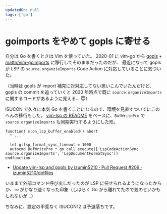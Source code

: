 ```yaml
---
updatedOn: null
tags: ['go']
---
```


# goimports をやめて gopls に寄せる

自分は Go を書くときは Vim を使っていた。
2020-01 に vim-go から [gopls][gopls] + [mattn/vim-goimports][vim-goimports] に移行してそのままだったのだが、
最近になって gopls が LSP の `source.organzieImports` Code Action に対応していることに気づいた。

（当時は gopls が import 補完に対対応してない思いこんでいたんだけど、gopls の commit を追っていくと 2020 年時点で既に `source.organizeImports` に関するコードがあるように見える… 😇）

ISUCON で久々に本気 Go を書くことになるので、環境を見直すついでにこのへんの移行もした。
[vim-lsp の README][vim-lsp] をベースに、`BufWritePre` で `source.organizeImports` も同期実行するようにした形。

```vim
function! s:on_lsp_buffer_enabled() abort
  " ...

  let g:lsp_format_sync_timeout = 1000
  autocmd BufWritePre *.go call execute(['LspCodeActionSync source.organizeImports', 'LspDocumentFormatSync'])
endfunction
```

- [Update vim\-lsp and gopls by izumin5210 · Pull Request \#209 · izumin5210/dotfiles](https://github.com/izumin5210/dotfiles/pull/209)

いままで外部コマンド呼び出しだったのが LSP に任せられるようになったからか、`:w` がかなり速くなった印象（しばらく Go から離れてたので気のせいかもしれないが…）

ちなみに、設定の甲斐なく ISUCON12 は予選落ちです。

[gopls]: https://github.com/golang/tools/blob/master/gopls/README.md
[vim-goimports]: https://github.com/mattn/vim-goimports
[vim-lsp]: https://github.com/prabirshrestha/vim-lsp
